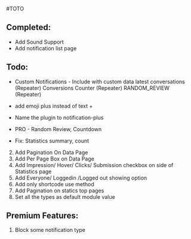 #TOTO

Completed:
---
* Add Sound Support
* Add notification list page


Todo:
---
* Custom Notifications - Include with custom data
                         latest conversations (Repeater)
                         Conversions Counter (Repeater)
                         RANDOM_REVIEW (Repeater)
                         
               
* add emoji plus instead of text +      
* Name the plugin to notification-plus    
* PRO - Random Review, Countdown
* Fix: Statistics summary, count

2. Add Pagination On Data Page
3. Add Per Page Box on Data Page
4. Add Impression/ Hover/ Clicks/ Submission checkbox on side of Statistics page
6. Add Everyone/ Loggedin /Logged out showing option
7. Add only shortcode use method
9. Add Pagination on statics top pages
9. Set all the types as default module value

Premium Features:
------
1. Block some notification type

